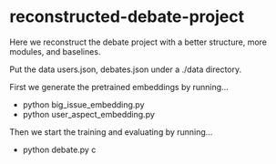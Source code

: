 # reconstructed-debate-project
Here we reconstruct the debate project with a better structure, more modules, and baselines. 

Put the data users.json, debates.json under a ./data directory.

First we generate the pretrained embeddings by running...
  * python big_issue_embedding.py
  * python user_aspect_embedding.py

Then we start the training and evaluating by running...
  * python debate.py
c
